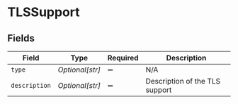 # TLSSupport


## Fields

| Field                          | Type                           | Required                       | Description                    |
| ------------------------------ | ------------------------------ | ------------------------------ | ------------------------------ |
| `type`                         | *Optional[str]*                | :heavy_minus_sign:             | N/A                            |
| `description`                  | *Optional[str]*                | :heavy_minus_sign:             | Description of the TLS support |